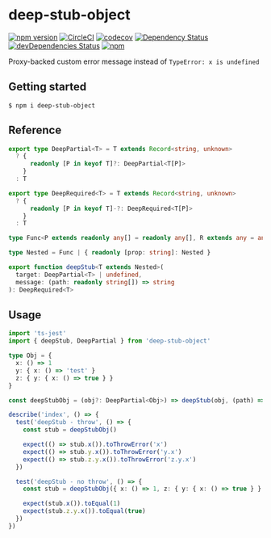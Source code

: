# deep-stub-object

[![npm version](https://badge.fury.io/js/deep-stub-object.svg?t=1495378566925)](https://badge.fury.io/js/deep-stub-object)
[![CircleCI](https://circleci.com/gh/iyegoroff/deep-stub-object.svg?style=svg)](https://circleci.com/gh/iyegoroff/deep-stub-object)
[![codecov](https://codecov.io/gh/iyegoroff/deep-stub-object/branch/master/graph/badge.svg?t=1520230083925)](https://codecov.io/gh/iyegoroff/deep-stub-object)
[![Dependency Status](https://david-dm.org/iyegoroff/deep-stub-object.svg?t=1495378566925)](https://david-dm.org/iyegoroff/deep-stub-object)
[![devDependencies Status](https://david-dm.org/iyegoroff/deep-stub-object/dev-status.svg)](https://david-dm.org/iyegoroff/deep-stub-object?type=dev)
[![npm](https://img.shields.io/npm/l/deep-stub-object.svg?t=1495378566925)](https://www.npmjs.com/package/deep-stub-object)

Proxy-backed custom error message instead of `TypeError: x is undefined`

## Getting started

`$ npm i deep-stub-object`

## Reference

```typescript
export type DeepPartial<T> = T extends Record<string, unknown>
  ? {
      readonly [P in keyof T]?: DeepPartial<T[P]>
    }
  : T

export type DeepRequired<T> = T extends Record<string, unknown>
  ? {
      readonly [P in keyof T]-?: DeepRequired<T[P]>
    }
  : T

type Func<P extends readonly any[] = readonly any[], R extends any = any> = (...args: P) => R

type Nested = Func | { readonly [prop: string]: Nested }

export function deepStub<T extends Nested>(
  target: DeepPartial<T> | undefined,
  message: (path: readonly string[]) => string
): DeepRequired<T>
```

## Usage

```typescript
import 'ts-jest'
import { deepStub, DeepPartial } from 'deep-stub-object'

type Obj = {
  x: () => 1
  y: { x: () => 'test' }
  z: { y: { x: () => true } }
}

const deepStubObj = (obj?: DeepPartial<Obj>) => deepStub(obj, (path) => path.join('.'))

describe('index', () => {
  test('deepStub - throw', () => {
    const stub = deepStubObj()

    expect(() => stub.x()).toThrowError('x')
    expect(() => stub.y.x()).toThrowError('y.x')
    expect(() => stub.z.y.x()).toThrowError('z.y.x')
  })

  test('deepStub - no throw', () => {
    const stub = deepStubObj({ x: () => 1, z: { y: { x: () => true } } })

    expect(stub.x()).toEqual(1)
    expect(stub.z.y.x()).toEqual(true)
  })
})
```
